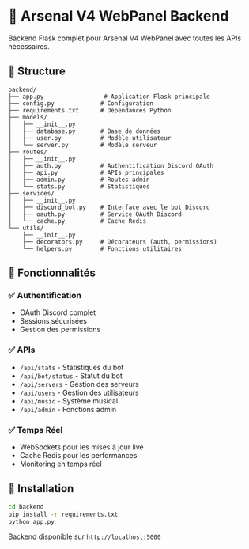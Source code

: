 # 🚀 Arsenal V4 WebPanel Backend

Backend Flask complet pour Arsenal V4 WebPanel avec toutes les APIs nécessaires.

## 🎯 Structure

```
backend/
├── app.py                 # Application Flask principale
├── config.py             # Configuration
├── requirements.txt      # Dépendances Python
├── models/              
│   ├── __init__.py
│   ├── database.py       # Base de données
│   ├── user.py           # Modèle utilisateur
│   └── server.py         # Modèle serveur
├── routes/
│   ├── __init__.py
│   ├── auth.py           # Authentification Discord OAuth
│   ├── api.py            # APIs principales
│   ├── admin.py          # Routes admin
│   └── stats.py          # Statistiques
├── services/
│   ├── __init__.py
│   ├── discord_bot.py    # Interface avec le bot Discord
│   ├── oauth.py          # Service OAuth Discord
│   └── cache.py          # Cache Redis
└── utils/
    ├── __init__.py
    ├── decorators.py     # Décorateurs (auth, permissions)
    └── helpers.py        # Fonctions utilitaires
```

## 🔧 Fonctionnalités

### ✅ Authentification
- OAuth Discord complet
- Sessions sécurisées
- Gestion des permissions

### ✅ APIs
- `/api/stats` - Statistiques du bot
- `/api/bot/status` - Statut du bot
- `/api/servers` - Gestion des serveurs
- `/api/users` - Gestion des utilisateurs
- `/api/music` - Système musical
- `/api/admin` - Fonctions admin

### ✅ Temps Réel
- WebSockets pour les mises à jour live
- Cache Redis pour les performances
- Monitoring en temps réel

## 🚀 Installation

```bash
cd backend
pip install -r requirements.txt
python app.py
```

Backend disponible sur `http://localhost:5000`
